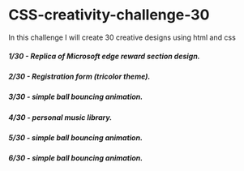 # CSS-creativity-challenge-30
In this challenge I will  create 30 creative designs using html  and css 

<h5>1/30 - Replica of Microsoft edge reward section design.</h5>
<h5>2/30 - Registration form (tricolor theme).</h5>
<h5>3/30 - simple ball bouncing animation.</h5>
<h5>4/30 - personal music library.</h5>
<h5>5/30 - simple ball bouncing animation.</h5>
<h5>6/30 - simple ball bouncing animation.</h5>

